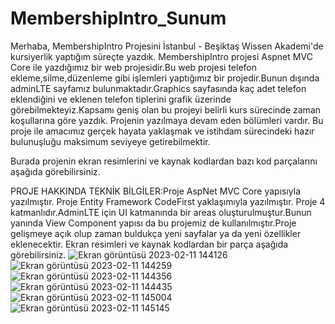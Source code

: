# MembershipIntro_Sunum

Merhaba, MembershipIntro Projesini İstanbul - Beşiktaş Wissen Akademi'de kursiyerlik yaptığım süreçte yazdık. MembershipIntro projesi Aspnet MVC Core ile yazdığımız bir web projesidir.Bu web projesi telefon ekleme,silme,düzenleme gibi işlemleri yaptığımız bir projedir.Bunun dışında adminLTE sayfamız bulunmaktadır.Graphics sayfasında kaç adet telefon eklendiğini ve eklenen telefon tiplerini grafik üzerinde görebilmekteyiz.Kapsamı geniş olan bu projeyi belirli kurs sürecinde zaman koşullarına göre yazdık. Projenin yazılmaya devam eden bölümleri vardır. Bu proje ile amacımız gerçek hayata yaklaşmak ve istihdam sürecindeki hazır bulunuşluğu maksimum seviyeye getirebilmektir.

Burada projenin ekran resimlerini ve kaynak kodlardan bazı kod parçalarını aşağıda görebilirsiniz.

PROJE HAKKINDA TEKNİK BİLGİLER:Proje AspNet MVC Core yapısıyla yazılmıştır. Proje Entity Framework CodeFirst yaklaşımıyla yazılmıştır. Proje 4 katmanlıdır.AdminLTE için UI katmanında bir areas oluşturulmuştur.Bunun yanında View Component yapısı da bu projemiz de kullanılmıştır.Proje gelişmeye açık olup zaman buldukça yeni sayfalar ya da yeni özellikler eklenecektir. Ekran resimleri ve kaynak kodlardan bir parça aşağıda görebilirsiniz.
![Ekran görüntüsü 2023-02-11 144126](https://user-images.githubusercontent.com/118689173/218259610-689bc8d2-e553-46ba-9741-2e83752ea369.png)
![Ekran görüntüsü 2023-02-11 144259](https://user-images.githubusercontent.com/118689173/218259612-fdc90472-6370-40ce-9d9a-d587e603a607.png)
![Ekran görüntüsü 2023-02-11 144356](https://user-images.githubusercontent.com/118689173/218259614-d516d6f9-3533-4fcd-b9cf-2b9cb49512e1.png)
![Ekran görüntüsü 2023-02-11 144435](https://user-images.githubusercontent.com/118689173/218259620-81e0eee1-ae50-4024-92a5-3e25100180f5.png)
![Ekran görüntüsü 2023-02-11 145004](https://user-images.githubusercontent.com/118689173/218259621-f315270c-c5f2-4a0f-807c-da2382b63906.png)
![Ekran görüntüsü 2023-02-11 145145](https://user-images.githubusercontent.com/118689173/218259626-504d593a-41be-4fea-ae3b-e20c8bc66faa.png)

